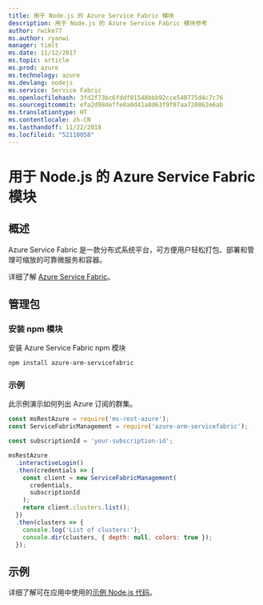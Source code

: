 ```yaml
---
title: 用于 Node.js 的 Azure Service Fabric 模块
description: 用于 Node.js 的 Azure Service Fabric 模块参考
author: rwike77
ms.author: ryanwi
manager: timlt
ms.date: 11/12/2017
ms.topic: article
ms.prod: azure
ms.technology: azure
ms.devlang: nodejs
ms.service: Service Fabric
ms.openlocfilehash: 3fd2f73bc6fddf01548bbb92cce540775d4c7c76
ms.sourcegitcommit: efa2d98deffe8a0d41a8d63f9f07aa720862e6ab
ms.translationtype: HT
ms.contentlocale: zh-CN
ms.lasthandoff: 11/22/2018
ms.locfileid: "52110058"
---
```

# <a name="azure-service-fabric-modules-for-nodejs"></a>用于 Node.js 的 Azure Service Fabric 模块

## <a name="overview"></a>概述

Azure Service Fabric 是一款分布式系统平台，可方便用户轻松打包、部署和管理可缩放的可靠微服务和容器。

详细了解 [Azure Service Fabric](https://docs.microsoft.com/azure/service-fabric/service-fabric-overview)。

## <a name="management-package"></a>管理包

### <a name="install-the-npm-module"></a>安装 npm 模块

安装 Azure Service Fabric npm 模块

```bash
npm install azure-arm-servicefabric
```

### <a name="example"></a>示例

此示例演示如何列出 Azure 订阅的群集。

```javascript
const msRestAzure = require('ms-rest-azure');
const ServiceFabricManagement = require('azure-arm-servicefabric');

const subscriptionId = 'your-subscription-id';

msRestAzure
  .interactiveLogin()
  .then(credentials => {
    const client = new ServiceFabricManagement(
      credentials,
      subscriptionId
    );
    return client.clusters.list();
  })
  .then(clusters => {
    console.log('List of clusters:');
    console.dir(clusters, { depth: null, colors: true });
  });
```

## <a name="samples"></a>示例

详细了解可在应用中使用的[示例 Node.js 代码](https://azure.microsoft.com/resources/samples/?platform=nodejs)。
